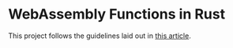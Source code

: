 # WebAssembly Functions in Rust

This project follows the guidelines laid out in [this article](https://www.joshfinnie.com/blog/using-webassembly-created-in-rust-for-fast-react-components/).
